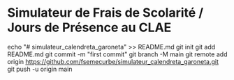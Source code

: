 # Simulateur de Frais de Scolarité / Jours de Présence au CLAE



echo "# simulateur_calendreta_garoneta" >> README.md
git init
git add README.md
git commit -m "first commit"
git branch -M main
git remote add origin https://github.com/fsemecurbe/simulateur_calendreta_garoneta.git
git push -u origin main
